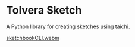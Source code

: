 
# Tolvera Sketch
A Python library for creating sketches using taichi.




[sketchbookCLI.webm](https://github.com/user-attachments/assets/f5f133a4-a13e-4e09-9922-33d17c7d6109)
